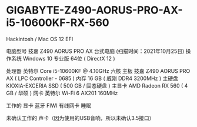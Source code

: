 # GIGABYTE-Z490-AORUS-PRO-AX-i5-10600KF-RX-560
Hackintosh / Mac OS 12 EFI
	
电脑型号	技嘉 Z490 AORUS PRO AX 台式电脑  (扫描时间：2021年10月25日)
操作系统	Windows 10 专业版 64位 ( DirectX 12 )
	
处理器	英特尔 Core i5-10600KF @ 4.10GHz 六核
主板	技嘉 Z490 AORUS PRO AX ( LPC Controller - 0685 )
内存	16 GB ( 威刚 DDR4 3200MHz )
主硬盘	 KIOXIA-EXCERIA SSD ( 500 GB / 固态硬盘 )
主显卡	AMD Radeon RX 560 ( 4 GB / 华硕 )
网卡	英特尔 Wi-Fi 6 AX201 160MHz

工作的
显卡
蓝牙
FIWI
有线网卡
睡眠

未确认工作的
声卡（因为使用的USB音响，所以未确认3.5接口）
